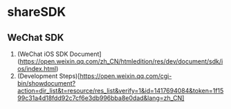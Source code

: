 # shareSDK


## WeChat SDK
1. (WeChat iOS SDK Document](https://open.weixin.qq.com/zh_CN/htmledition/res/dev/document/sdk/ios/index.html)
2. (Development Steps)[https://open.weixin.qq.com/cgi-bin/showdocument?action=dir_list&t=resource/res_list&verify=1&id=1417694084&token=1f1599c31a4d18fdd92c7cf6e3db996bba8e0dad&lang=zh_CN]
